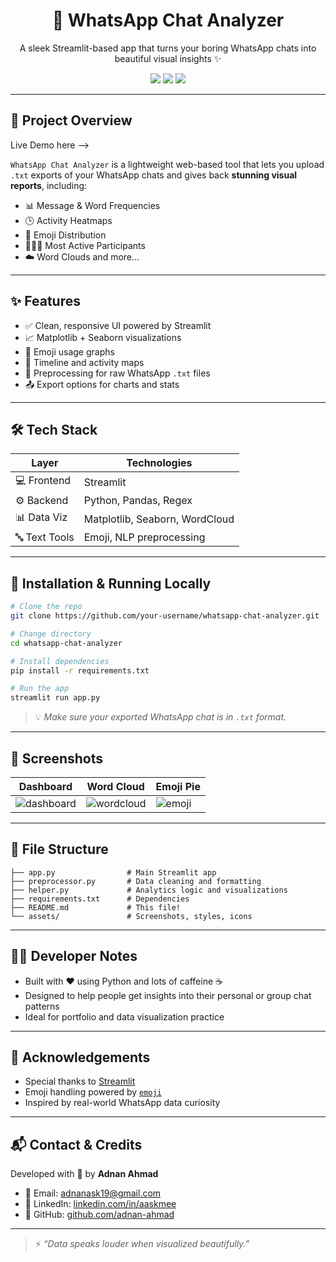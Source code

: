 
<h1 align="center">💬 WhatsApp Chat Analyzer</h1>

<p align="center">
  A sleek Streamlit-based app that turns your boring WhatsApp chats into beautiful visual insights ✨
</p>

<p align="center">
  <img src="https://img.shields.io/badge/Python-3.10+-blue?style=for-the-badge&logo=python" />
  <img src="https://img.shields.io/badge/Streamlit-Framework-red?style=for-the-badge&logo=streamlit" />
  <img src="https://img.shields.io/badge/Open%20Source-%E2%9D%A4-ff69b4?style=for-the-badge" />
</p>

---

## 🧠 Project Overview

Live Demo here -->  

`WhatsApp Chat Analyzer` is a lightweight web-based tool that lets you upload `.txt` exports of your WhatsApp chats and gives back **stunning visual reports**, including:
- 📊 Message & Word Frequencies
- 🕒 Activity Heatmaps
- 🤖 Emoji Distribution
- 🧑‍🤝‍🧑 Most Active Participants
- ☁️ Word Clouds and more...

---

## ✨ Features

- ✅ Clean, responsive UI powered by Streamlit
- 📈 Matplotlib + Seaborn visualizations
- 🌈 Emoji usage graphs
- 📅 Timeline and activity maps
- 🧾 Preprocessing for raw WhatsApp `.txt` files
- 📤 Export options for charts and stats

---

## 🛠️ Tech Stack

| Layer         | Technologies                      |
| ------------- | --------------------------------- |
| 💻 Frontend   | Streamlit                         |
| ⚙️ Backend    | Python, Pandas, Regex             |
| 📊 Data Viz   | Matplotlib, Seaborn, WordCloud    |
| 🔤 Text Tools | Emoji, NLP preprocessing          |

---

## 🚀 Installation & Running Locally

```bash
# Clone the repo
git clone https://github.com/your-username/whatsapp-chat-analyzer.git

# Change directory
cd whatsapp-chat-analyzer

# Install dependencies
pip install -r requirements.txt

# Run the app
streamlit run app.py
````

> 💡 *Make sure your exported WhatsApp chat is in `.txt` format.*

---

## 📸 Screenshots

| Dashboard                         | Word Cloud                          | Emoji Pie                       |
|-----------------------------------|-------------------------------------|---------------------------------|
| ![dashboard](screenshots/img.png) | ![wordcloud](screenshots/img_2.png) | ![emoji](screenshots/img_1.png) |

---

## 📁 File Structure

```
├── app.py                # Main Streamlit app
├── preprocessor.py       # Data cleaning and formatting
├── helper.py             # Analytics logic and visualizations
├── requirements.txt      # Dependencies
├── README.md             # This file!
└── assets/               # Screenshots, styles, icons
```

---

## 👨‍💻 Developer Notes

* Built with ❤️ using Python and lots of caffeine ☕
* Designed to help people get insights into their personal or group chat patterns
* Ideal for portfolio and data visualization practice

---

## 🙌 Acknowledgements

* Special thanks to [Streamlit](https://streamlit.io/)
* Emoji handling powered by [`emoji`](https://pypi.org/project/emoji/)
* Inspired by real-world WhatsApp data curiosity

---

## 📬 Contact & Credits

Developed with 💚 by **Adnan Ahmad**

* 📧 Email: [adnanask19@gmail.com](mailto:adnanask19@gmail.com)
* 🔗 LinkedIn: [linkedin.com/in/aaskmee](https://linkedin.com/in/aaskmee)
* 🐙 GitHub: [github.com/adnan-ahmad](https://github.com/adnanaskh)

---

> ⚡ *“Data speaks louder when visualized beautifully.”*


